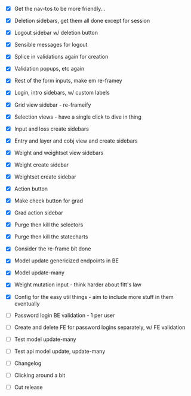 - [x] Get the nav-tos to be more friendly...
- [x] Deletion sidebars, get them all done except for session
- [x] Logout sidebar w/ deletion button
- [x] Sensible messages for logout
- [x] Splice in validations again for creation

- [x] Validation popups, etc again
- [x] Rest of the form inputs, make em re-framey
- [x] Login, intro sidebars, w/ custom labels

- [x] Grid view sidebar - re-frameify
- [x] Selection views - have a single click to dive in thing

- [x] Input and loss create sidebars
- [x] Entry and layer and cobj view and create sidebars

- [x] Weight and weightset view sidebars
- [x] Weight create sidebar
- [x] Weightset create sidebar
- [x] Action button

- [x] Make check button for grad
- [x] Grad action sidebar
- [x] Purge then kill the selectors
- [x] Purge then kill the statecharts
- [x] Consider the re-frame bit done

- [x] Model update genericized endpoints in BE
- [x] Model update-many

- [x] Weight mutation input - think harder about fitt's law
- [x] Config for the easy util things - aim to include more stuff in them eventually
- [ ] Password login BE validation - 1 per user
- [ ] Create and delete FE for password logins separately, w/ FE validation
- [ ] Test model update-many
- [ ] Test api model update, update-many
- [ ] Changelog
- [ ] Clicking around a bit
- [ ] Cut release
